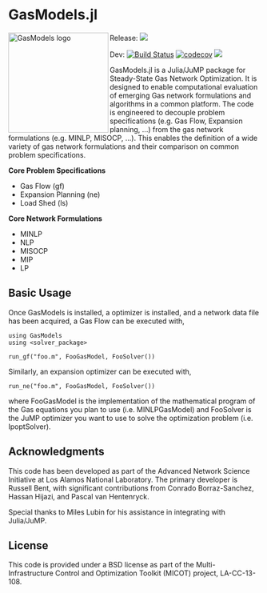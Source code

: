 # GasModels.jl

<img src="https://lanl-ansi.github.io/GasModels.jl/dev/assets/logo.svg" align="left" width="200" alt="GasModels logo">

Release: [![](https://img.shields.io/badge/docs-stable-blue.svg)](https://lanl-ansi.github.io/GasModels.jl/stable)

Dev:
[![Build Status](https://travis-ci.org/lanl-ansi/GasModels.jl.svg?branch=master)](https://travis-ci.org/lanl-ansi/GasModels.jl)
[![codecov](https://codecov.io/gh/lanl-ansi/GasModels.jl/branch/master/graph/badge.svg)](https://codecov.io/gh/lanl-ansi/GasModels.jl)
[![](https://img.shields.io/badge/docs-latest-blue.svg)](https://lanl-ansi.github.io/GasModels.jl/latest)

GasModels.jl is a Julia/JuMP package for Steady-State Gas Network Optimization.
It is designed to enable computational evaluation of emerging Gas network formulations and algorithms in a common platform.
The code is engineered to decouple problem specifications (e.g. Gas Flow, Expansion planning, ...) from the gas network formulations (e.g. MINLP, MISOCP, ...).
This enables the definition of a wide variety of gas network formulations and their comparison on common problem specifications.

**Core Problem Specifications**
* Gas Flow (gf)
* Expansion Planning (ne)
* Load Shed (ls)

**Core Network Formulations**
* MINLP
* NLP
* MISOCP
* MIP
* LP

## Basic Usage


Once GasModels is installed, a optimizer is installed, and a network data file  has been acquired, a Gas Flow can be executed with,
```
using GasModels
using <solver_package>

run_gf("foo.m", FooGasModel, FooSolver())
```

Similarly, an expansion optimizer can be executed with,
```
run_ne("foo.m", FooGasModel, FooSolver())
```

where FooGasModel is the implementation of the mathematical program of the Gas equations you plan to use (i.e. MINLPGasModel) and FooSolver is the JuMP optimizer you want to use to solve the optimization problem (i.e. IpoptSolver).


## Acknowledgments

This code has been developed as part of the Advanced Network Science Initiative at Los Alamos National Laboratory.
The primary developer is Russell Bent, with significant contributions from Conrado Borraz-Sanchez, Hassan Hijazi, and Pascal van Hentenryck.

Special thanks to Miles Lubin for his assistance in integrating with Julia/JuMP.


## License

This code is provided under a BSD license as part of the Multi-Infrastructure Control and Optimization Toolkit (MICOT) project, LA-CC-13-108.
